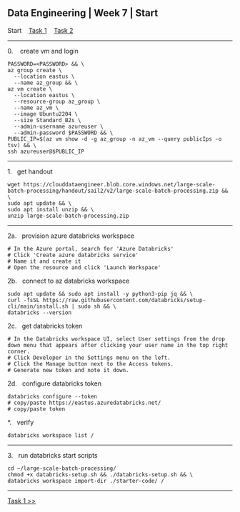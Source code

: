 ## Data Engineering | Week 7 | Start

Start    [Task 1](https://github.com/AFC-AI2C-Cohort-04/coleman-code/blob/main/data_engineering/week_7/task_1.md)    [Task 2](https://github.com/AFC-AI2C-Cohort-04/coleman-code/blob/main/data_engineering/week_5/task_7.md)

---

0.    create vm and login
```
PASSWORD=<PASSWORD> && \
az group create \
  --location eastus \
  --name az_group && \
az vm create \
  --location eastus \
  --resource-group az_group \
  --name az_vm \
  --image Ubuntu2204 \
  --size Standard_B2s \
  --admin-username azureuser \
  --admin-password $PASSWORD && \
PUBLIC_IP=$(az vm show -d -g az_group -n az_vm --query publicIps -o tsv) && \
ssh azureuser@$PUBLIC_IP
```

---

1.   get handout
```
wget https://clouddataengineer.blob.core.windows.net/large-scale-batch-processing/handout/sail2/v2/large-scale-batch-processing.zip && \
sudo apt update && \
sudo apt install unzip && \
unzip large-scale-batch-processing.zip
```

---

2a.   provision azure databricks workspace
```
# In the Azure portal, search for 'Azure Databricks'
# Click 'Create azure databricks service'
# Name it and create it
# Open the resource and click 'Launch Workspace'
```

2b.   connect to az databricks workspace
```
sudo apt update && sudo apt install -y python3-pip jq && \
curl -fsSL https://raw.githubusercontent.com/databricks/setup-cli/main/install.sh | sudo sh && \
databricks --version
```

2c.   get databricks token
```
# In the Databricks workspace UI, select User settings from the drop down menu that appears after clicking your user name in the top right corner.
# Click Developer in the Settings menu on the left.
# Click the Manage button next to the Access tokens.
# Generate new token and note it down.
```

2d.   configure databricks token
```
databricks configure --token
# copy/paste https://eastus.azuredatabricks.net/
# copy/paste token
```

*.   verify
```
databricks workspace list /
```

---

3.   run databricks start scripts
```
cd ~/large-scale-batch-processing/
chmod +x databricks-setup.sh && ./databricks-setup.sh && \
databricks workspace import-dir ./starter-code/ /
```

---

[Task 1 >>](https://github.com/AFC-AI2C-Cohort-04/coleman-code/blob/main/data_engineering/week_7/task_1.md)
